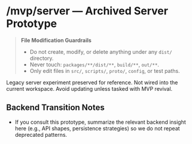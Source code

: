 # /mvp/server — Archived Server Prototype
> **File Modification Guardrails**
> - Do not create, modify, or delete anything under any `dist/` directory.
> - Never touch: `packages/**/dist/**`, `build/**`, `out/**`.
> - Only edit files in `src/`, `scripts/`, `proto/`, `config`, or test paths.


Legacy server experiment preserved for reference. Not wired into the current
workspace. Avoid updating unless tasked with MVP revival.

## Backend Transition Notes

- If you consult this prototype, summarize the relevant backend insight here (e.g., API shapes, persistence strategies) so we do not repeat deprecated patterns.
